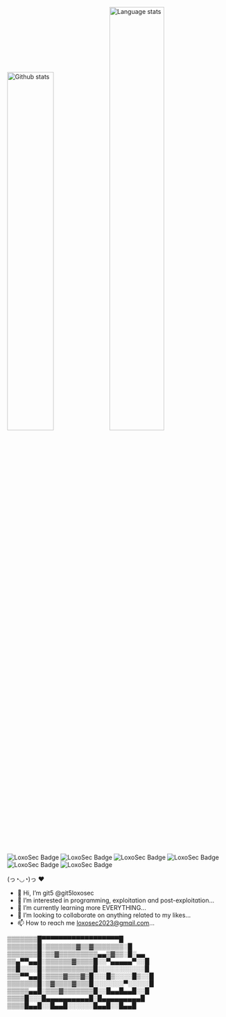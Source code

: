 <img src="https://github-readme-stats.vercel.app/api?username=git5loxosec&count_private=true&show_icons=true" width="46%" alt="Github stats" />&nbsp;<img src="https://github-readme-stats.vercel.app/api/top-langs/?username=git5loxosec&layout=compact" width="50%" alt="Language stats" />
![LoxoSec Badge](https://img.shields.io/badge/_👻_-ｇｉｔ５-pink) ![LoxoSec Badge](https://img.shields.io/badge/🐘-ＬｏｘｏＳｅｃ-cyan) ![LoxoSec Badge](https://img.shields.io/badge/❤️‍🔥-Ｋａｌｉ-red) ![LoxoSec Badge](https://img.shields.io/badge/🐧-Ｌｉｎｕｘ-black) ![LoxoSec Badge](https://img.shields.io/badge/🐍-Ｐｙｔｈｏｎ-green) ![LoxoSec Badge](https://img.shields.io/badge/🤖-Ｂａｓｈ-gold) 

(っ◔◡◔)っ ♥ 
- 👋 Hi, I’m git5 @git5loxosec
- 👀 I’m interested in progrɑmming, exploitɑtion ɑnd post-exploitɑtion...
- 🌱 I’m currently leɑrning more EVERYTHING...
- 💞️ I’m looking to collɑborɑte on ɑnything relɑted to my likes...
- 📫 How to reɑch me loxosec2023@gmɑil.com...

▒▒▒▒▒▒▒█▀▀▀▀▀▀▀▀▀▀▀▀▀▀▀▀▀▀█
▒▒▒▒▒▒▒█░▒▒▒▒▒▒▒▓▒▒▓▒▒▒▒▒▒▒░█
▒▒▒▒▒▒▒█░▒▒▓▒▒▒▒▒▒▒▒▒▄▄▒▓▒▒░█░▄▄
▒▒▄▀▀▄▄█░▒▒▒▒▒▒▓▒▒▒▒█░░▀▄▄▄▄▄▀░░█
▒▒█░░░░█░▒▒▒▒▒▒▒▒▒▒▒█░░░░░░░░░░░█
▒▒▒▀▀▄▄█░▒▒▒▒▓▒▒▒▓▒█░░░█▒░░░░█▒░░█
▒▒▒▒▒▒▒█░▒▓▒▒▒▒▓▒▒▒█░░░░░░░▀░░░░░█
▒▒▒▒▒▄▄█░▒▒▒▓▒▒▒▒▒▒▒█░░█▄▄█▄▄█░░█
▒▒▒▒█░░░█▄▄▄▄▄▄▄▄▄▄█░█▄▄▄▄▄▄▄▄▄█
▒▒▒▒█▄▄█░░█▄▄█░░░░░░█▄▄█░░█▄▄█

<!---    
git5loxosec/git5loxosec is a ✨ special ✨ repository because its `README.md` (this file) appears on your GitHub profile.
You can click the Preview link to take a look at your changes.
--->
